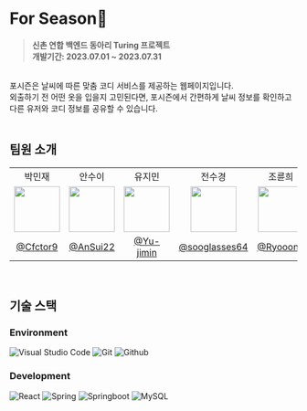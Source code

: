 # For Season🌿
> **신촌 연합 백엔드 동아리 Turing 프로젝트** <br/> **개발기간: 2023.07.01 ~ 2023.07.31**
<br>
포시즌은 날씨에 따른 맞춤 코디 서비스를 제공하는 웹페이지입니다.<br>
외출하기 전 어떤 옷을 입을지 고민된다면, 포시즌에서 간편하게 날씨 정보를 확인하고 다른 유저와 코디 정보를 공유할 수 있습니다.<br><br>


## 팀원 소개 
<table cellspacing="0" cellpadding="0" width="100%">
  <tr width="100%">
    <td align="center">
      <a>박민재</a>
    </td>
    <td align="center">
      <a>안수이</a>
    </td>    
    <td align="center">
      <a>유지민</a>
    </td>
    <td align="center">
      <a>전수경</a>
    </td>
    <td align="center">
      <a>조륜희</a>
    </td>
    <td align="center">
      <a>최연제</a>
    </td>
  </tr><tr width="100%">
    <td align="center">
      <img src="" width="80px"/>
    </td>
    <td align="center">
      <img src="https://github.com/Turing-ForSeason/forseason-backend/assets/109728087/f6240bda-e6a4-434b-b863-6017387807d1.png" width="80px"/>
    </td>
    <td align="center">
      <img src="https://github.com/Turing-ForSeason/.github/assets/109728087/80858524-9a6b-49bd-9a66-054c52e6e059.png" width="80px"/>
    </td>
    <td align="center">
      <img src="https://github.com/Turing-ForSeason/forseason-frontend/assets/109728087/4c6278f3-6e38-4d46-b98c-a0b6532e0e8f.png" width="80px"/>
    </td>
    <td align="center">
      <img src="" width="80px"/>
    </td>
    <td align="center">
      <img src="https://github.com/Turing-ForSeason/forseason-frontend/assets/109728087/b0ef4599-ee41-4260-8e2f-266414488f80.png" width="80px"/>
    </td>
  </tr><tr width="100%">
    <td align="center">
      <a href="https://github.com/Cfctor9">@Cfctor9</a>
    </td>
    <td align="center">
      <a href="https://github.com/AnSui22">@AnSui22</a>
    </td>
    <td align="center">
      <a href="https://github.com/Yu-jimin">@Yu-jimin</a>
    </td>
    <td align="center">
      <a href="https://github.com/sooglasses64">@sooglasses64</a>
    </td>
    <td align="center">
      <a href="https://github.com/Ryooon2">@Ryooon2</a>
    </td>
    <td align="center">
      <a href="https://github.com/Withiue">@Withiue</a>
    </td>
  </tr>
</table><br>


## 기술 스택

### Environment
![Visual Studio Code](https://img.shields.io/badge/Visual%20Studio%20Code-007ACC?style=for-the-badge&logo=Visual%20Studio%20Code&logoColor=white)
![Git](https://img.shields.io/badge/Git-F05032?style=for-the-badge&logo=Git&logoColor=white)
![Github](https://img.shields.io/badge/GitHub-181717?style=for-the-badge&logo=GitHub&logoColor=white)             
     

### Development
![React](https://img.shields.io/badge/React-20232A?style=for-the-badge&logo=react&logoColor=61DAFB)
![Spring](https://img.shields.io/badge/spring-6DB33F?style=for-the-badge&logo=spring&logoColor=white)
![Springboot](https://img.shields.io/badge/springboot-6DB33F?style=for-the-badge&logo=springboot&logoColor=white)
![MySQL](https://img.shields.io/badge/mysql-4479A1?style=for-the-badge&logo=mysql&logoColor=white)


